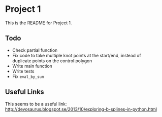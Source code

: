 Project 1
=========

This is the README for Project 1.


## Todo

* Check partial function
* Fix code to take multiple knot points at the start/end, instead of duplicate points on the control polygon
* Write main function
* Write tests
* Fix `eval_by_sum`


## Useful Links

This seems to be a useful link:
http://devosaurus.blogspot.se/2013/10/exploring-b-splines-in-python.html
